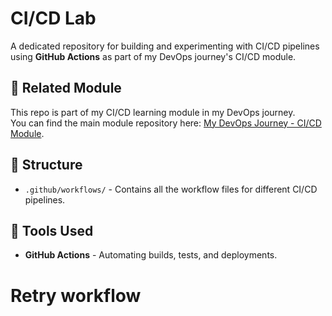 # CI/CD Lab

A dedicated repository for building and experimenting with CI/CD pipelines using **GitHub Actions** as part of my DevOps journey's CI/CD module.

## 🔗 Related Module
This repo is part of my CI/CD learning module in my DevOps journey.  
You can find the main module repository here: [My DevOps Journey - CI/CD Module](https://github.com/hanadisa/Hanad-DevOps-Learning/tree/main/My-DevOps-Journey/CI-CD).

## 📁 Structure
- `.github/workflows/` - Contains all the workflow files for different CI/CD pipelines.

## 🚀 Tools Used
- **GitHub Actions** - Automating builds, tests, and deployments.
# Retry workflow
